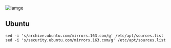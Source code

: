 ![iamge](https://d1q6f0aelx0por.cloudfront.net/product-logos/library-ubuntu-logo.png)

Ubuntu
--
```
sed -i 's/archive.ubuntu.com/mirrors.163.com/g' /etc/apt/sources.list
sed -i 's/security.ubuntu.com/mirrors.163.com/g' /etc/apt/sources.list
```
